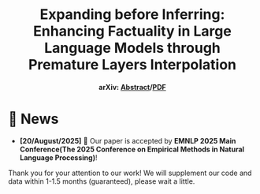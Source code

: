 <h1 align="center"> Expanding before Inferring: Enhancing Factuality in Large Language Models through Premature Layers Interpolation </h1>

<h4 align="center">
  
  arXiv: [Abstract](https://arxiv.org/abs/2506.02973)/[PDF](https://arxiv.org/pdf/2506.02973)
</h4>

# 📣 News
- **[20/August/2025]** 🎉 Our paper is accepted by **EMNLP 2025 Main Conference(The 2025 Conference on Empirical Methods in Natural Language Processing)**!

Thank you for your attention to our work! We will supplement our code and data within 1-1.5 months (guaranteed), please wait a little.
